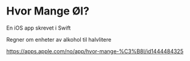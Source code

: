 # Hvor Mange Øl?
En iOS app skrevet i Swift 

Regner om enheter av alkohol til halvlitere

https://apps.apple.com/no/app/hvor-mange-%C3%B8l/id1444484325
